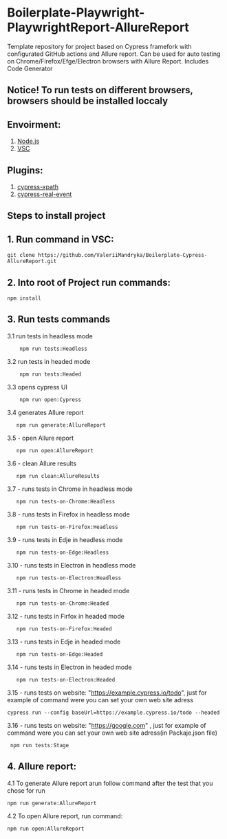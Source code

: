 # Boilerplate-Playwright-PlaywrightReport-AllureReport
Template repository for project based on Cypress framefork with configurated GitHub actions and Allure report. Can be used for auto testing on Chrome/Firefox/Efge/Electron browsers with Allure Report. Includes Code Generator

##  Notice! To run tests on different browsers, browsers should be installed loccaly 

##  Envoirment:
   1. [Node.js](https://nodejs.org/uk/)
   2. [VSC](https://code.visualstudio.com/download)
   
##  Plugins:
   1. [cypress-xpath](https://github.com/cypress-io/cypress-xpath)
   2. [cypress-real-event](https://github.com/dmtrKovalenko/cypress-real-events)

## Steps to install project

## 1. Run command in VSC:

```
git clone https://github.com/ValeriiMandryka/Boilerplate-Cypress-AllureReport.git

```
## 2. Into root of Project run commands:
```
npm install

```
## 3. Run tests commands

   3.1 run tests in headless mode
       
        npm run tests:Headless  
   3.2 run tests in headed mode    
   
        npm run tests:Headed   
   3.3 opens cypress UI    
   
        npm run open:Cypress 
   3.4 generates Allure report
   
       npm run generate:AllureReport
   3.5 - open Allure report
       
       npm run open:AllureReport  
   3.6 - clean Allure results
   
       npm run clean:AllureResults 
   3.7 - runs tests in Chrome in headless mode
       
       npm run tests-on-Chrome:Headless 
   3.8 - runs tests in Firefox in headless mode
   
       npm run tests-on-Firefox:Headless 
   3.9 - runs tests in Edje in headless mode 
   
       npm run tests-on-Edge:Headless 
   3.10 -  runs tests in Electron in headless mode
   
       npm run tests-on-Electron:Headless 
   3.11 - runs tests in Chrome in headed mode
   
       npm run tests-on-Chrome:Headed 
   3.12 - runs tests in Firfox in headed mode
   
       npm run tests-on-Firefox:Headed 
   3.13 - runs tests in Edje in headed mode
   
       npm run tests-on-Edge:Headed  
   3.14 - runs tests in Electron in headed mode
       
       npm run tests-on-Electron:Headed 
   3.15 - runs tests on website: "https://example.cypress.io/todo", just for example of command were you can set your own web site adress 
   
    cypress run --config baseUrl=https://example.cypress.io/todo --headed
   3.16 - runs tests on website: "https://google.com" , just for example of command were you can set your own web site adress(in Packaje.json file)
   
     npm run tests:Stage 

## 4. Allure report:
   4.1 To generate Allure report arun follow command after the test that you chose for run
   ```
   npm run generate:AllureReport

   ```
   4.2 To open Allure report, run command:
    
   ```
   npm run open:AllureReport

   ```
   

  
